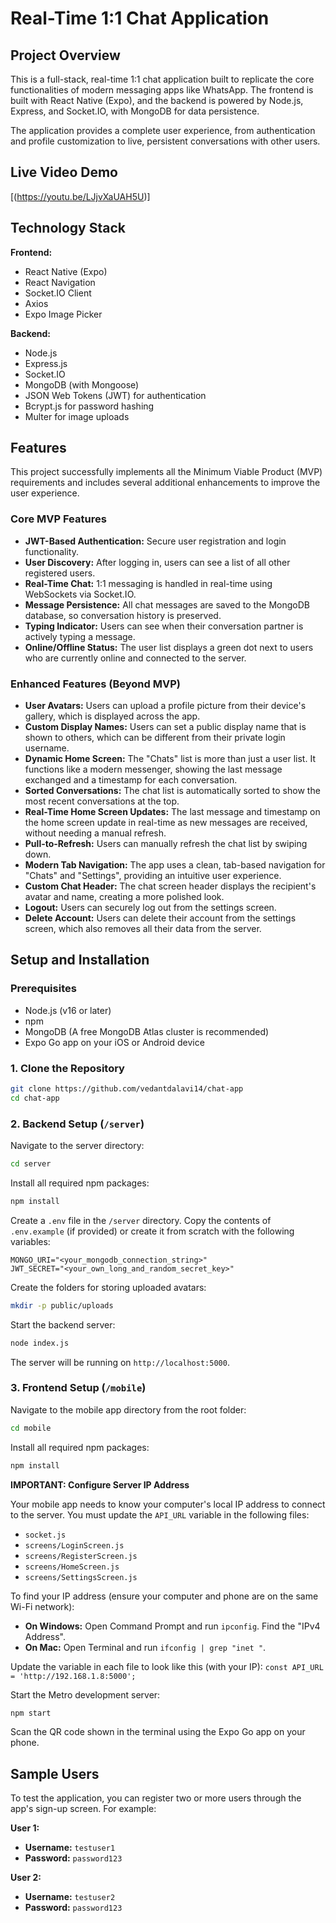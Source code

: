# Real-Time 1:1 Chat Application

## Project Overview

This is a full-stack, real-time 1:1 chat application built to replicate the core functionalities of modern messaging apps like WhatsApp. The frontend is built with React Native (Expo), and the backend is powered by Node.js, Express, and Socket.IO, with MongoDB for data persistence.

The application provides a complete user experience, from authentication and profile customization to live, persistent conversations with other users.

## Live Video Demo

[(https://youtu.be/LJjvXaUAH5U)]

## Technology Stack

**Frontend:**

*   React Native (Expo)
*   React Navigation
*   Socket.IO Client
*   Axios
*   Expo Image Picker

**Backend:**

*   Node.js
*   Express.js
*   Socket.IO
*   MongoDB (with Mongoose)
*   JSON Web Tokens (JWT) for authentication
*   Bcrypt.js for password hashing
*   Multer for image uploads

## Features

This project successfully implements all the Minimum Viable Product (MVP) requirements and includes several additional enhancements to improve the user experience.

### Core MVP Features

*   **JWT-Based Authentication:** Secure user registration and login functionality.
*   **User Discovery:** After logging in, users can see a list of all other registered users.
*   **Real-Time Chat:** 1:1 messaging is handled in real-time using WebSockets via Socket.IO.
*   **Message Persistence:** All chat messages are saved to the MongoDB database, so conversation history is preserved.
*   **Typing Indicator:** Users can see when their conversation partner is actively typing a message.
*   **Online/Offline Status:** The user list displays a green dot next to users who are currently online and connected to the server.

### Enhanced Features (Beyond MVP)

*   **User Avatars:** Users can upload a profile picture from their device's gallery, which is displayed across the app.
*   **Custom Display Names:** Users can set a public display name that is shown to others, which can be different from their private login username.
*   **Dynamic Home Screen:** The "Chats" list is more than just a user list. It functions like a modern messenger, showing the last message exchanged and a timestamp for each conversation.
*   **Sorted Conversations:** The chat list is automatically sorted to show the most recent conversations at the top.
*   **Real-Time Home Screen Updates:** The last message and timestamp on the home screen update in real-time as new messages are received, without needing a manual refresh.
*   **Pull-to-Refresh:** Users can manually refresh the chat list by swiping down.
*   **Modern Tab Navigation:** The app uses a clean, tab-based navigation for "Chats" and "Settings", providing an intuitive user experience.
*   **Custom Chat Header:** The chat screen header displays the recipient's avatar and name, creating a more polished look.
*   **Logout:** Users can securely log out from the settings screen.
*   **Delete Account:** Users can delete their account from the settings screen, which also removes all their data from the server.

## Setup and Installation

### Prerequisites

*   Node.js (v16 or later)
*   npm
*   MongoDB (A free MongoDB Atlas cluster is recommended)
*   Expo Go app on your iOS or Android device

### 1. Clone the Repository

```bash
git clone https://github.com/vedantdalavi14/chat-app
cd chat-app
```

### 2. Backend Setup (`/server`)

Navigate to the server directory:

```bash
cd server
```

Install all required npm packages:

```bash
npm install
```

Create a `.env` file in the `/server` directory. Copy the contents of `.env.example` (if provided) or create it from scratch with the following variables:

```
MONGO_URI="<your_mongodb_connection_string>"
JWT_SECRET="<your_own_long_and_random_secret_key>"
```

Create the folders for storing uploaded avatars:

```bash
mkdir -p public/uploads
```

Start the backend server:

```bash
node index.js
```

The server will be running on `http://localhost:5000`.

### 3. Frontend Setup (`/mobile`)

Navigate to the mobile app directory from the root folder:

```bash
cd mobile
```

Install all required npm packages:

```bash
npm install
```

**IMPORTANT: Configure Server IP Address**

Your mobile app needs to know your computer's local IP address to connect to the server. You must update the `API_URL` variable in the following files:

*   `socket.js`
*   `screens/LoginScreen.js`
*   `screens/RegisterScreen.js`
*   `screens/HomeScreen.js`
*   `screens/SettingsScreen.js`

To find your IP address (ensure your computer and phone are on the same Wi-Fi network):

*   **On Windows:** Open Command Prompt and run `ipconfig`. Find the "IPv4 Address".
*   **On Mac:** Open Terminal and run `ifconfig | grep "inet "`.

Update the variable in each file to look like this (with your IP): `const API_URL = 'http://192.168.1.8:5000';`

Start the Metro development server:

```bash
npm start
```

Scan the QR code shown in the terminal using the Expo Go app on your phone.

## Sample Users

To test the application, you can register two or more users through the app's sign-up screen. For example:

**User 1:**

*   **Username:** `testuser1`
*   **Password:** `password123`

**User 2:**

*   **Username:** `testuser2`
*   **Password:** `password123`
